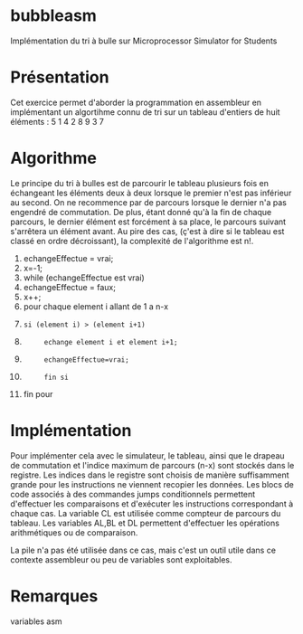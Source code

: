 # bubbleasm
Implémentation du tri à bulle sur Microprocessor Simulator for Students

# Présentation
Cet exercice permet d'aborder la programmation en assembleur en implémentant un algortihme connu de tri sur un tableau d'entiers de huit éléments : 5 1 4 2 8 9 3 7

# Algorithme
Le principe du tri à bulles est de parcourir le tableau plusieurs fois en échangeant les éléments deux à deux lorsque le premier n'est pas inférieur au second.
On ne recommence par de parcours lorsque le dernier n'a pas engendré de commutation.
De plus, étant donné qu'à la fin de chaque parcours, le dernier élément est forcément à sa place, le parcours suivant s'arrêtera un élément avant.
Au pire des cas, (ç'est à dire si le tableau est classé en ordre décroissant), la complexité de l'algorithme est n!.

1. echangeEffectue = vrai;
2. x=-1;
2. while (echangeEffectue est vrai)
3. echangeEffectue = faux;
4. x++;
2. pour chaque element i allant de 1 a n-x
3.     si (element i) > (element i+1)
4.          echange element i et element i+1;
5.          echangeEffectue=vrai;
5. 			fin si
6. fin pour



# Implémentation
Pour implémenter cela avec le simulateur, le tableau, ainsi que le drapeau de commutation et l'indice maximum de parcours (n-x) sont stockés dans le registre.
Les indices dans le registre sont choisis de manière suffisamment grande pour les instructions ne viennent recopier les données.
Les blocs de code associés à des commandes jumps conditionnels permettent d'effectuer les comparaisons et d'exécuter les instructions correspondant à chaque cas.
La variable CL est utilisée comme compteur de parcours du tableau.
Les variables AL,BL et DL permettent d'effectuer les opérations arithmétiques ou de comparaison.

La pile n'a pas été utilisée dans ce cas, mais c'est un outil utile dans ce contexte assembleur ou peu de variables sont exploitables.

# Remarques
variables asm
